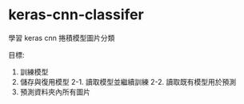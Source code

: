 # keras-cnn-classifer

學習 keras cnn 捲積模型圖片分類

目標:
1. 訓練模型
2. 儲存與復用模型
  2-1. 讀取模型並繼續訓練
  2-2. 讀取既有模型用於預測
3. 預測資料夾內所有圖片
